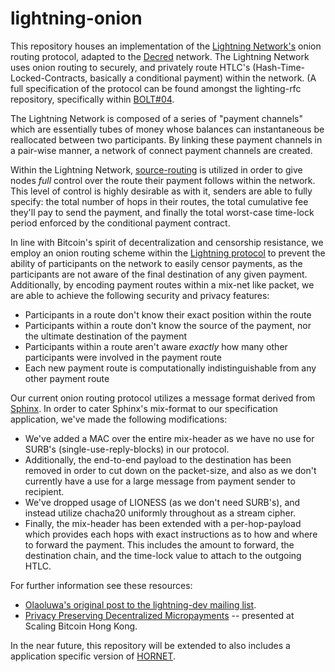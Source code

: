 # lightning-onion
This repository houses an implementation of the [Lightning
Network's](lightning.network) onion routing protocol, adapted to the
[Decred](https://decred.org) network. The Lightning Network uses onion routing
to securely, and privately route HTLC's (Hash-Time-Locked-Contracts, basically a
conditional payment) within the network.  (A full specification of the protocol
can be found amongst the lighting-rfc repository, specifically within
[BOLT#04](https://github.com/lightningnetwork/lightning-rfc/blob/master/04-onion-routing.md).

The Lightning Network is composed of a series of "payment channels" which are
essentially tubes of money whose balances can instantaneous be reallocated
between two participants. By linking these payment channels in a pair-wise
manner, a network of connect payment channels are created. 

Within the Lightning Network,
[source-routing](https://en.wikipedia.org/wiki/Source_routing) is utilized in
order to give nodes _full_ control over the route their payment follows within
the network. This level of control is highly desirable as with it, senders are
able to fully specify: the total number of hops in their routes, the total
cumulative fee they'll pay to send the payment, and finally the total
worst-case time-lock period enforced by the conditional payment contract.

In line with Bitcoin's spirit of decentralization and censorship resistance, we
employ an onion routing scheme within the [Lightning
protocol](https://github.com/lightningnetwork/lightning-rfc) to prevent the
ability of participants on the network to easily censor payments, as the
participants are not aware of the final destination of any given payment.
Additionally, by encoding payment routes within a mix-net like packet, we are
able to achieve the following security and privacy features: 

  * Participants in a route don't know their exact position within the route
  * Participants within a route don't know the source of the payment, nor the
    ultimate destination of the payment
  * Participants within a route aren't aware _exactly_ how many other
    participants were involved in the payment route
  * Each new payment route is computationally indistinguishable from any other
    payment route

Our current onion routing protocol utilizes a message format derived from
[Sphinx](http://www.cypherpunks.ca/~iang/pubs/Sphinx_Oakland09.pdf). In order
to cater Sphinx's mix-format to our specification application, we've made the
following modifications: 

  * We've added a MAC over the entire mix-header as we have no use for SURB's
    (single-use-reply-blocks) in our protocol.
  * Additionally, the end-to-end payload to the destination has been removed in
    order to cut down on the packet-size, and also as we don't currently have a
    use for a large message from payment sender to recipient.
  * We've dropped usage of LIONESS (as we don't need SURB's), and instead
    utilize chacha20 uniformly throughout as a stream cipher.
  * Finally, the mix-header has been extended with a per-hop-payload which
    provides each hops with exact instructions as to how and where to forward
    the payment. This includes the amount to forward, the destination chain,
    and the time-lock value to attach to the outgoing HTLC.


For further information see these resources: 

  * [Olaoluwa's original post to the lightning-dev mailing
    list](http://lists.linuxfoundation.org/pipermail/lightning-dev/2015-December/000384.html). 
  * [Privacy Preserving Decentralized Micropayments](https://scalingbitcoin.org/milan2016/presentations/D1%20-%206%20-%20Olaoluwa%20Osuntokun.pdf) -- presented at Scaling Bitcoin Hong Kong.


In the near future, this repository will be extended to also includes a
application specific version of
[HORNET](https://www.scion-architecture.net/pdf/2015-HORNET.pdf).  
